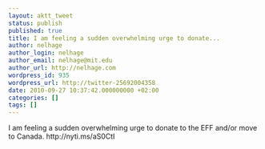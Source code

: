 ```yaml
---
layout: aktt_tweet
status: publish
published: true
title: I am feeling a sudden overwhelming urge to donate...
author: nelhage
author_login: nelhage
author_email: nelhage@mit.edu
author_url: http://nelhage.com
wordpress_id: 935
wordpress_url: http://twitter-25692004358
date: 2010-09-27 10:37:42.000000000 +02:00
categories: []
tags: []
---
```

I am feeling a sudden overwhelming urge to donate to the EFF and&#47;or move to Canada. http:&#47;&#47;nyti.ms&#47;aS0CtI
